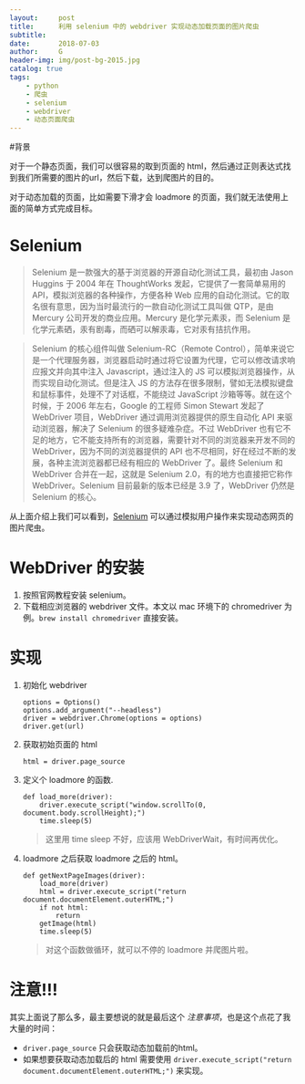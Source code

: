 ```yaml
---
layout:     post
title:      利用 selenium 中的 webdriver 实现动态加载页面的图片爬虫
subtitle:   
date:       2018-07-03
author:     G
header-img: img/post-bg-2015.jpg
catalog: true
tags:
    - python
    - 爬虫
    - selenium
    - webdriver
    - 动态页面爬虫
---
```


#背景

对于一个静态页面，我们可以很容易的取到页面的 html，然后通过正则表达式找到我们所需要的图片的url，然后下载，达到爬图片的目的。

对于动态加载的页面，比如需要下滑才会 loadmore 的页面，我们就无法使用上面的简单方式完成目标。

# Selenium

> Selenium 是一款强大的基于浏览器的开源自动化测试工具，最初由 Jason Huggins 于 2004 年在 ThoughtWorks 发起，它提供了一套简单易用的 API，模拟浏览器的各种操作，方便各种 Web 应用的自动化测试。它的取名很有意思，因为当时最流行的一款自动化测试工具叫做 QTP，是由 Mercury 公司开发的商业应用。Mercury 是化学元素汞，而 Selenium 是化学元素硒，汞有剧毒，而硒可以解汞毒，它对汞有拮抗作用。

> Selenium 的核心组件叫做 Selenium-RC（Remote Control），简单来说它是一个代理服务器，浏览器启动时通过将它设置为代理，它可以修改请求响应报文并向其中注入 Javascript，通过注入的 JS 可以模拟浏览器操作，从而实现自动化测试。但是注入 JS 的方法存在很多限制，譬如无法模拟键盘和鼠标事件，处理不了对话框，不能绕过 JavaScript 沙箱等等。就在这个时候，于 2006 年左右，Google 的工程师 Simon Stewart 发起了 WebDriver 项目，WebDriver 通过调用浏览器提供的原生自动化 API 来驱动浏览器，解决了 Selenium 的很多疑难杂症。不过 WebDriver 也有它不足的地方，它不能支持所有的浏览器，需要针对不同的浏览器来开发不同的 WebDriver，因为不同的浏览器提供的 API 也不尽相同，好在经过不断的发展，各种主流浏览器都已经有相应的 WebDriver 了。最终 Selenium 和 WebDriver 合并在一起，这就是 Selenium 2.0，有的地方也直接把它称作 WebDriver。Selenium 目前最新的版本已经是 3.9 了，WebDriver 仍然是 Selenium 的核心。

从上面介绍上我们可以看到，[Selenium](http://selenium-python.readthedocs.io/) 可以通过模拟用户操作来实现动态网页的图片爬虫。

# WebDriver 的安装

1. 按照官网教程安装 selenium。
2. 下载相应浏览器的 webdriver 文件。本文以 mac 环境下的 chromedriver 为例。`brew install chromedriver` 直接安装。


# 实现

1. 初始化 webdriver
	
	```
	options = Options()
	options.add_argument("--headless")
	driver = webdriver.Chrome(options = options)
	driver.get(url)
	```
2. 获取初始页面的 html
	
	```
	html = driver.page_source
	```
3. 定义个 loadmore 的函数.

	```
	def load_more(driver):
		driver.execute_script("window.scrollTo(0, document.body.scrollHeight);")
		time.sleep(5)
	```
	> 这里用 time sleep 不好，应该用 WebDriverWait，有时间再优化。

4. loadmore 之后获取 loadmore 之后的 html。

	```
	def getNextPageImages(driver):
		load_more(driver)
		html = driver.execute_script("return document.documentElement.outerHTML;")
		if not html:
			return
		getImage(html)
		time.sleep(5)
	```
	> 对这个函数做循环，就可以不停的 loadmore 并爬图片啦。

# 注意!!!

其实上面说了那么多，最主要想说的就是最后这个 *注意事项*，也是这个点花了我大量的时间：

- `driver.page_source` 只会获取动态加载前的html。
- 如果想要获取动态加载后的 html 需要使用 `driver.execute_script("return document.documentElement.outerHTML;")` 来实现。

